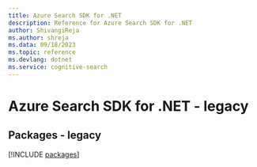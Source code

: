 ```yaml
---
title: Azure Search SDK for .NET
description: Reference for Azure Search SDK for .NET
author: ShivangiReja
ms.author: shreja
ms.data: 09/18/2023
ms.topic: reference
ms.devlang: dotnet
ms.service: cognitive-search
---
```

# Azure Search SDK for .NET - legacy
## Packages - legacy
[!INCLUDE [packages](search-index.md)]